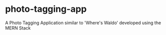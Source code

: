 # photo-tagging-app
A Photo Tagging Application similar to 'Where's Waldo' developed using the MERN Stack
